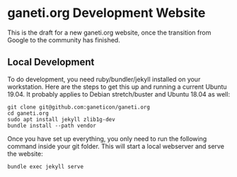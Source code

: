 # ganeti.org Development Website

This is the draft for a new ganeti.org website, once the transition from Google to the community has finished.

## Local Development
To do development, you need ruby/bundler/jekyll installed on your workstation. Here are the steps to get this up and running a current Ubuntu 19.04. It probably applies to Debian stretch/buster and Ubuntu 18.04 as well:
```
git clone git@github.com:ganeticon/ganeti.org
cd ganeti.org
sudo apt install jekyll zlib1g-dev
bundle install --path vendor
```

Once you have set up everything, you only need to run the following command inside your git folder. This will start a local webserver and serve the website:
```
bundle exec jekyll serve
```



